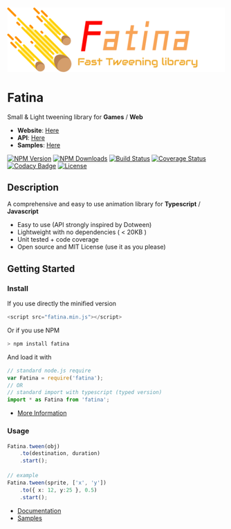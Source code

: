 ![Logo](logo.png)

# Fatina
Small & Light tweening library for **Games** / **Web**

* **Website**: [Here](https://kefniark.github.io/Fatina/)
* **API**: [Here](https://kefniark.github.io/Fatina/api/basic/)
* **Samples**: [Here](https://kefniark.github.io/Fatina/samples/generic/)

[![NPM Version](https://img.shields.io/npm/v/fatina.svg)](https://npmjs.org/package/fatina)
[![NPM Downloads](https://img.shields.io/npm/dm/fatina.svg)](https://npmjs.org/package/fatina)
[![Build Status](https://img.shields.io/travis/kefniark/Fatina/master.svg)](https://travis-ci.org/kefniark/Fatina)
[![Coverage Status](https://coveralls.io/repos/github/kefniark/Fatina/badge.svg?branch=master)](https://coveralls.io/github/kefniark/Fatina?branch=develop)
[![Codacy Badge](https://api.codacy.com/project/badge/Grade/f0451df42a9d43fa810f32f20005f9aa)](https://www.codacy.com/app/kefniark/Fatina?utm_source=github.com&amp;utm_medium=referral&amp;utm_content=kefniark/Fatina&amp;utm_campaign=Badge_Grade)
[![License](https://img.shields.io/npm/l/fatina.svg)](https://npmjs.org/package/fatina)

## Description
A comprehensive and easy to use animation library for **Typescript** / **Javascript**

* Easy to use (API strongly inspired by Dotween)
* Lightweight with no dependencies ( < 20KB )
* Unit tested + code coverage
* Open source and MIT License (use it as you please)

## Getting Started

### Install
If you use directly the minified version
```ts
<script src="fatina.min.js"></script>
```
Or if you use NPM
```ts
> npm install fatina
```
And load it with
```ts
// standard node.js require
var Fatina = require('fatina');
// OR
// standard import with typescript (typed version)
import * as Fatina from 'fatina';
```
* [More Information](https://kefniark.github.io/Fatina/basics/download/)

### Usage
```ts
Fatina.tween(obj)
    .to(destination, duration)
    .start();

// example
Fatina.tween(sprite, ['x', 'y'])
    .to({ x: 12, y:25 }, 0.5)
    .start();
```
* [Documentation](https://kefniark.github.io/Fatina/api/basic/)
* [Samples](https://kefniark.github.io/Fatina/samples/generic/)
